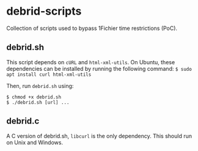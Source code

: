 # debrid-scripts

Collection of scripts used to bypass 1Fichier time restrictions (PoC).

## debrid.sh

This script depends on `cURL` and `html-xml-utils`. On Ubuntu, these dependencies
can be installed by running the following command:
```$ sudo apt install curl html-xml-utils```

Then, run `debrid.sh` using:
```
$ chmod +x debrid.sh
$ ./debrid.sh [url] ... 
```

## debrid.c

A C version of debrid.sh, `libcurl` is the only dependency. This should run on Unix
and Windows.
